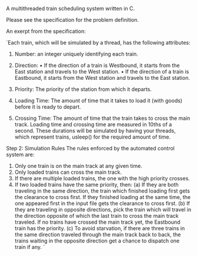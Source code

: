 A multithreaded train scheduling system written in C.

Please see the specification for the problem definition.

An exerpt from the specification:

`Each train, which will be simulated by a thread, has the following attributes:
1. Number: an integer uniquely identifying each train.

2. Direction:
• If the direction of a train is Westbound, it starts from the East station and travels to the West station.
• If the direction of a train is Eastbound, it starts from the West station and travels to the East station.

3. Priority: The priority of the station from which it departs.
4. Loading Time: The amount of time that it takes to load it (with goods) before it is ready to depart.
5. Crossing Time: The amount of time that the train takes to cross the main track.
Loading time and crossing time are measured in 10ths of a second. These durations will be simulated by having
your threads, which represent trains, usleep() for the required amount of time.

Step 2: Simulation Rules
The rules enforced by the automated control system are:
1. Only one train is on the main track at any given time.
2. Only loaded trains can cross the main track.
3. If there are multiple loaded trains, the one with the high priority crosses.
4. If two loaded trains have the same priority, then:
(a) If they are both traveling in the same direction, the train which finished loading first gets the clearance
to cross first. If they finished loading at the same time, the one appeared first in the input file gets the
clearance to cross first.
(b) If they are traveling in opposite directions, pick the train which will travel in the direction opposite of
which the last train to cross the main track traveled. If no trains have crossed the main track yet, the
Eastbound train has the priority.
(c) To avoid starvation, if there are three trains in the same direction traveled through the main track back
to back, the trains waiting in the opposite direction get a chance to dispatch one train if any.
 `
